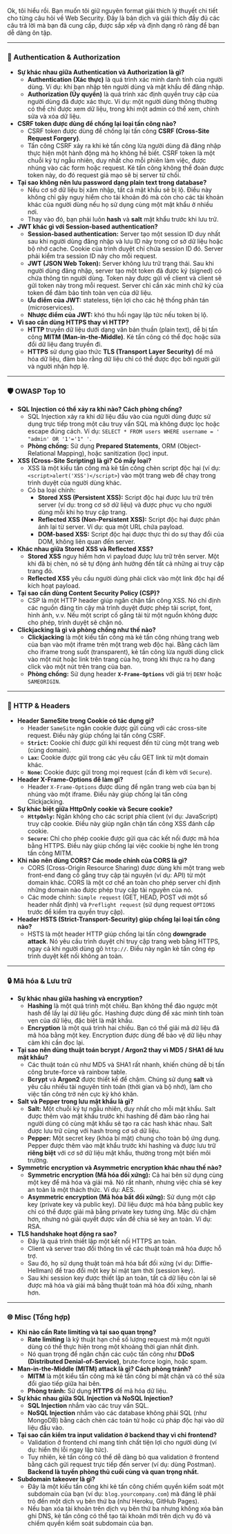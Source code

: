 Ok, tôi hiểu rồi. Bạn muốn tôi giữ nguyên format giải thích lý thuyết chi tiết cho từng câu hỏi về Web Security. Đây là bản dịch và giải thích đầy đủ các câu trả lời mà bạn đã cung cấp, được sắp xếp và định dạng rõ ràng để bạn dễ dàng ôn tập.

---

### 🔑 Authentication & Authorization

* **Sự khác nhau giữa Authentication và Authorization là gì?**
    * **Authentication (Xác thực)** là quá trình xác minh danh tính của người dùng. Ví dụ: khi bạn nhập tên người dùng và mật khẩu để đăng nhập.
    * **Authorization (Ủy quyền)** là quá trình xác định quyền truy cập của người dùng đã được xác thực. Ví dụ: một người dùng thông thường có thể chỉ được xem dữ liệu, trong khi một admin có thể xem, chỉnh sửa và xóa dữ liệu.
* **CSRF token được dùng để chống lại loại tấn công nào?**
    * CSRF token được dùng để chống lại tấn công **CSRF (Cross-Site Request Forgery)**. 
    * Tấn công CSRF xảy ra khi kẻ tấn công lừa người dùng đã đăng nhập thực hiện một hành động mà họ không hề biết. CSRF token là một chuỗi ký tự ngẫu nhiên, duy nhất cho mỗi phiên làm việc, được nhúng vào các form hoặc request. Kẻ tấn công không thể đoán được token này, do đó request giả mạo sẽ bị server từ chối.
* **Tại sao không nên lưu password dạng plain text trong database?**
    * Nếu cơ sở dữ liệu bị xâm nhập, tất cả mật khẩu sẽ bị lộ. Điều này không chỉ gây nguy hiểm cho tài khoản đó mà còn cho các tài khoản khác của người dùng nếu họ sử dụng cùng một mật khẩu ở nhiều nơi.
    * Thay vào đó, bạn phải luôn **hash** và **salt** mật khẩu trước khi lưu trữ.
* **JWT khác gì với Session-based authentication?**
    * **Session-based authentication:** Server tạo một session ID duy nhất sau khi người dùng đăng nhập và lưu ID này trong cơ sở dữ liệu hoặc bộ nhớ cache. Cookie của trình duyệt chỉ chứa session ID đó. Server phải kiểm tra session ID này cho mỗi request.
    * **JWT (JSON Web Token):** Server không lưu trữ trạng thái. Sau khi người dùng đăng nhập, server tạo một token đã được ký (signed) có chứa thông tin người dùng. Token này được gửi về client và client sẽ gửi token này trong mỗi request. Server chỉ cần xác minh chữ ký của token để đảm bảo tính toàn vẹn của dữ liệu.
    * **Ưu điểm của JWT:** stateless, tiện lợi cho các hệ thống phân tán (microservices).
    * **Nhược điểm của JWT:** khó thu hồi ngay lập tức nếu token bị lộ.
* **Vì sao cần dùng HTTPS thay vì HTTP?**
    * **HTTP** truyền dữ liệu dưới dạng văn bản thuần (plain text), dễ bị tấn công **MITM (Man-in-the-Middle)**. Kẻ tấn công có thể đọc hoặc sửa đổi dữ liệu đang truyền đi.
    * **HTTPS** sử dụng giao thức **TLS (Transport Layer Security)** để mã hóa dữ liệu, đảm bảo rằng dữ liệu chỉ có thể được đọc bởi người gửi và người nhận hợp lệ. 

---

### 🛡️ OWASP Top 10

* **SQL Injection có thể xảy ra khi nào? Cách phòng chống?**
    * SQL Injection xảy ra khi dữ liệu đầu vào của người dùng được sử dụng trực tiếp trong một câu truy vấn SQL mà không được lọc hoặc escape đúng cách. Ví dụ: `SELECT * FROM users WHERE username = ' "admin' OR '1'='1" '`.
    * **Phòng chống:** Sử dụng **Prepared Statements**, ORM (Object-Relational Mapping), hoặc sanitization (lọc) input.
* **XSS (Cross-Site Scripting) là gì? Có mấy loại?**
    * XSS là một kiểu tấn công mà kẻ tấn công chèn script độc hại (ví dụ: `<script>alert('XSS')</script>`) vào một trang web để chạy trong trình duyệt của người dùng khác.
    * Có ba loại chính:
        * **Stored XSS (Persistent XSS):** Script độc hại được lưu trữ trên server (ví dụ: trong cơ sở dữ liệu) và được phục vụ cho người dùng mỗi khi họ truy cập trang.
        * **Reflected XSS (Non-Persistent XSS):** Script độc hại được phản ánh lại từ server. Ví dụ: qua một URL chứa payload.
        * **DOM-based XSS:** Script độc hại được thực thi do sự thay đổi của DOM, không liên quan đến server.
* **Khác nhau giữa Stored XSS và Reflected XSS?**
    * **Stored XSS** nguy hiểm hơn vì payload được lưu trữ trên server. Một khi đã bị chèn, nó sẽ tự động ảnh hưởng đến tất cả những ai truy cập trang đó.
    * **Reflected XSS** yêu cầu người dùng phải click vào một link độc hại để kích hoạt payload.
* **Tại sao cần dùng Content Security Policy (CSP)?**
    * CSP là một HTTP header giúp ngăn chặn tấn công XSS. Nó chỉ định các nguồn đáng tin cậy mà trình duyệt được phép tải script, font, hình ảnh, v.v. Nếu một script cố gắng tải từ một nguồn không được cho phép, trình duyệt sẽ chặn nó.
* **Clickjacking là gì và phòng chống như thế nào?**
    * **Clickjacking** là một kiểu tấn công mà kẻ tấn công nhúng trang web của bạn vào một iframe trên một trang web độc hại. Bằng cách làm cho iframe trong suốt (transparent), kẻ tấn công lừa người dùng click vào một nút hoặc link trên trang của họ, trong khi thực ra họ đang click vào một nút trên trang của bạn.
    * **Phòng chống:** Sử dụng header **`X-Frame-Options`** với giá trị `DENY` hoặc `SAMEORIGIN`.

---

### 📜 HTTP & Headers

* **Header SameSite trong Cookie có tác dụng gì?**
    * Header `SameSite` ngăn cookie được gửi cùng với các cross-site request. Điều này giúp chống lại tấn công CSRF.
    * **`Strict`:** Cookie chỉ được gửi khi request đến từ cùng một trang web (cùng domain).
    * **`Lax`:** Cookie được gửi trong các yêu cầu GET link từ một domain khác.
    * **`None`:** Cookie được gửi trong mọi request (cần đi kèm với `Secure`).
* **Header X-Frame-Options để làm gì?**
    * Header `X-Frame-Options` được dùng để ngăn trang web của bạn bị nhúng vào một iframe. Điều này giúp chống lại tấn công Clickjacking.
* **Sự khác biệt giữa HttpOnly cookie và Secure cookie?**
    * **`HttpOnly`:** Ngăn không cho các script phía client (ví dụ: JavaScript) truy cập cookie. Điều này giúp ngăn chặn tấn công XSS đánh cắp cookie.
    * **`Secure`:** Chỉ cho phép cookie được gửi qua các kết nối được mã hóa bằng HTTPS. Điều này giúp chống lại việc cookie bị nghe lén trong tấn công MITM.
* **Khi nào nên dùng CORS? Các mode chính của CORS là gì?**
    * CORS (Cross-Origin Resource Sharing) được dùng khi một trang web front-end đang cố gắng truy cập tài nguyên (ví dụ: API) từ một domain khác. CORS là một cơ chế an toàn cho phép server chỉ định những domain nào được phép truy cập tài nguyên của nó.
    * Các mode chính: `Simple request` (GET, HEAD, POST với một số header nhất định) và `Preflight request` (sử dụng request `OPTIONS` trước để kiểm tra quyền truy cập).
* **Header HSTS (Strict-Transport-Security) giúp chống lại loại tấn công nào?**
    * HSTS là một header HTTP giúp chống lại tấn công **downgrade attack**. Nó yêu cầu trình duyệt chỉ truy cập trang web bằng HTTPS, ngay cả khi người dùng gõ `http://`. Điều này ngăn kẻ tấn công ép trình duyệt kết nối không an toàn.

---

### 🔒 Mã hóa & Lưu trữ

* **Sự khác nhau giữa hashing và encryption?**
    * **Hashing** là một quá trình một chiều. Bạn không thể đảo ngược một hash để lấy lại dữ liệu gốc. Hashing được dùng để xác minh tính toàn vẹn của dữ liệu, đặc biệt là mật khẩu.
    * **Encryption** là một quá trình hai chiều. Bạn có thể giải mã dữ liệu đã mã hóa bằng một key. Encryption được dùng để bảo vệ dữ liệu nhạy cảm khi cần đọc lại.
* **Tại sao nên dùng thuật toán bcrypt / Argon2 thay vì MD5 / SHA1 để lưu mật khẩu?**
    * Các thuật toán cũ như MD5 và SHA1 rất nhanh, khiến chúng dễ bị tấn công brute-force và rainbow table.
    * **Bcrypt** và **Argon2** được thiết kế để chậm. Chúng sử dụng **salt** và yêu cầu nhiều tài nguyên tính toán (thời gian và bộ nhớ), làm cho việc tấn công trở nên cực kỳ khó khăn.
* **Salt và Pepper trong lưu mật khẩu là gì?**
    * **Salt:** Một chuỗi ký tự ngẫu nhiên, duy nhất cho mỗi mật khẩu. Salt được thêm vào mật khẩu trước khi hashing để đảm bảo rằng hai người dùng có cùng mật khẩu sẽ tạo ra các hash khác nhau. Salt được lưu trữ cùng với hash trong cơ sở dữ liệu.
    * **Pepper:** Một secret key (khóa bí mật) chung cho toàn bộ ứng dụng. Pepper được thêm vào mật khẩu trước khi hashing và được lưu trữ **riêng biệt** với cơ sở dữ liệu mật khẩu, thường trong một biến môi trường.
* **Symmetric encryption và Asymmetric encryption khác nhau thế nào?**
    * **Symmetric encryption (Mã hóa đối xứng):** Cả hai bên sử dụng cùng một key để mã hóa và giải mã. Nó rất nhanh, nhưng việc chia sẻ key an toàn là một thách thức. Ví dụ: AES.
    * **Asymmetric encryption (Mã hóa bất đối xứng):** Sử dụng một cặp key (private key và public key). Dữ liệu được mã hóa bằng public key chỉ có thể được giải mã bằng private key tương ứng. Mặc dù chậm hơn, nhưng nó giải quyết được vấn đề chia sẻ key an toàn. Ví dụ: RSA.
* **TLS handshake hoạt động ra sao?**
    * Đây là quá trình thiết lập một kết nối HTTPS an toàn.
    * Client và server trao đổi thông tin về các thuật toán mã hóa được hỗ trợ.
    * Sau đó, họ sử dụng thuật toán mã hóa bất đối xứng (ví dụ: Diffie-Hellman) để trao đổi một key bí mật tạm thời (session key).
    * Sau khi session key được thiết lập an toàn, tất cả dữ liệu còn lại sẽ được mã hóa và giải mã bằng thuật toán mã hóa đối xứng, nhanh hơn.

---

### 🌐 Misc (Tổng hợp)

* **Khi nào cần Rate limiting và tại sao quan trọng?**
    * **Rate limiting** là kỹ thuật hạn chế số lượng request mà một người dùng có thể thực hiện trong một khoảng thời gian nhất định.
    * Nó quan trọng để ngăn chặn các cuộc tấn công như **DDoS (Distributed Denial-of-Service)**, brute-force login, hoặc spam.
* **Man-in-the-Middle (MITM) attack là gì? Cách phòng tránh?**
    * **MITM** là một kiểu tấn công mà kẻ tấn công bí mật chặn và có thể sửa đổi giao tiếp giữa hai bên.
    * **Phòng tránh:** Sử dụng **HTTPS** để mã hóa dữ liệu.
* **Sự khác nhau giữa SQL Injection và NoSQL Injection?**
    * **SQL Injection** nhắm vào các truy vấn SQL.
    * **NoSQL Injection** nhắm vào các database không phải SQL (như MongoDB) bằng cách chèn các toán tử hoặc cú pháp độc hại vào dữ liệu đầu vào.
* **Tại sao cần kiểm tra input validation ở backend thay vì chỉ frontend?**
    * Validation ở frontend chỉ mang tính chất tiện lợi cho người dùng (ví dụ: hiển thị lỗi ngay lập tức).
    * Tuy nhiên, kẻ tấn công có thể dễ dàng bỏ qua validation ở frontend bằng cách gửi request trực tiếp đến server (ví dụ: dùng Postman). **Backend là tuyến phòng thủ cuối cùng và quan trọng nhất.**
* **Subdomain takeover là gì?**
    * Đây là một kiểu tấn công khi kẻ tấn công chiếm quyền kiểm soát một subdomain của bạn (ví dụ: `blog.yourcompany.com`) mà đáng lẽ phải trỏ đến một dịch vụ bên thứ ba (như Heroku, GitHub Pages).
    * Nếu bạn xóa tài khoản trên dịch vụ bên thứ ba nhưng không xóa bản ghi DNS, kẻ tấn công có thể tạo tài khoản mới trên dịch vụ đó và chiếm quyền kiểm soát subdomain của bạn.
